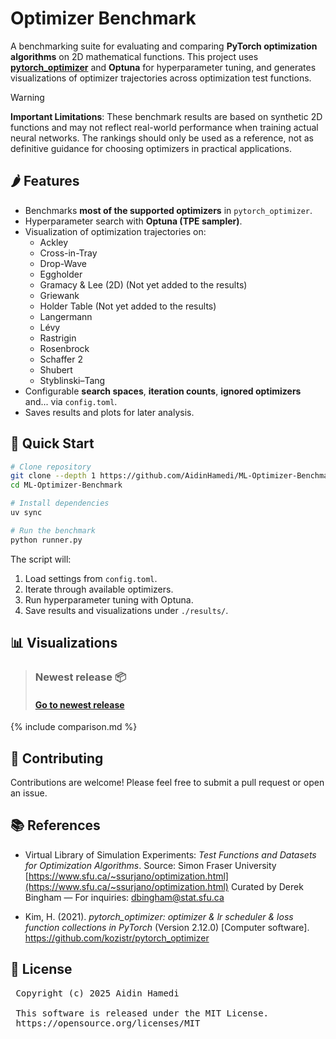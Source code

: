 # Optimizer Benchmark

A benchmarking suite for evaluating and comparing **PyTorch optimization algorithms** on 2D mathematical functions.
This project uses **[pytorch_optimizer](https://github.com/kozistr/pytorch_optimizer)** and **Optuna** for hyperparameter tuning, and generates visualizations of optimizer trajectories across optimization test functions.

> [!WARNING]
> **Important Limitations**: These benchmark results are based on synthetic 2D functions and may not reflect real-world performance when training actual neural networks. The rankings should only be used as a reference, not as definitive guidance for choosing optimizers in practical applications.


## 🌶️ Features

* Benchmarks **most of the supported optimizers** in `pytorch_optimizer`.
* Hyperparameter search with **Optuna (TPE sampler)**.
* Visualization of optimization trajectories on:
  * Ackley
  * Cross-in-Tray
  * Drop-Wave
  * Eggholder
  * Gramacy & Lee (2D) (Not yet added to the results)
  * Griewank
  * Holder Table (Not yet added to the results)
  * Langermann
  * Lévy
  * Rastrigin
  * Rosenbrock
  * Schaffer 2
  * Shubert
  * Styblinski–Tang
* Configurable **search spaces**, **iteration counts**, **ignored optimizers** and... via `config.toml`.
* Saves results and plots for later analysis.

## 🚀 Quick Start

```bash
# Clone repository
git clone --depth 1 https://github.com/AidinHamedi/ML-Optimizer-Benchmark.git
cd ML-Optimizer-Benchmark

# Install dependencies
uv sync

# Run the benchmark
python runner.py
```

The script will:

1. Load settings from `config.toml`.
2. Iterate through available optimizers.
3. Run hyperparameter tuning with Optuna.
4. Save results and visualizations under `./results/`.

## 📊 Visualizations
> ### Newest release 📦
> #### [Go to newest release](https://github.com/Aidinhamedi/ML-Optimizer-Benchmark/releases/latest)

{% include comparison.md %}

## 🤝 Contributing

Contributions are welcome! Please feel free to submit a pull request or open an issue.

## 📚 References

- Virtual Library of Simulation Experiments: *Test Functions and Datasets for Optimization Algorithms*.
  Source: Simon Fraser University
  [https://www.sfu.ca/~ssurjano/optimization.html](https://www.sfu.ca/~ssurjano/optimization.html)
  Curated by Derek Bingham — For inquiries: dbingham@stat.sfu.ca

- Kim, H. (2021). *pytorch_optimizer: optimizer & lr scheduler & loss function collections in PyTorch* (Version 2.12.0) [Computer software].
  https://github.com/kozistr/pytorch_optimizer


## 📝 License

<pre>
 Copyright (c) 2025 Aidin Hamedi

 This software is released under the MIT License.
 https://opensource.org/licenses/MIT
</pre>
